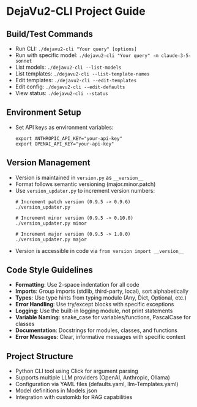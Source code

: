 # DejaVu2-CLI Project Guide

## Build/Test Commands
- Run CLI: `./dejavu2-cli "Your query" [options]`
- Run with specific model: `./dejavu2-cli "Your query" -m claude-3-5-sonnet`
- List models: `./dejavu2-cli --list-models`
- List templates: `./dejavu2-cli --list-template-names`
- Edit templates: `./dejavu2-cli --edit-templates`
- Edit config: `./dejavu2-cli --edit-defaults`
- View status: `./dejavu2-cli --status`

## Environment Setup
- Set API keys as environment variables:
  ```
  export ANTHROPIC_API_KEY="your-api-key"
  export OPENAI_API_KEY="your-api-key"
  ```

## Version Management
- Version is maintained in `version.py` as `__version__`
- Format follows semantic versioning (major.minor.patch)
- Use `version_updater.py` to increment version numbers:
  ```
  # Increment patch version (0.9.5 -> 0.9.6)
  ./version_updater.py 
  
  # Increment minor version (0.9.5 -> 0.10.0)
  ./version_updater.py minor
  
  # Increment major version (0.9.5 -> 1.0.0)
  ./version_updater.py major
  ```
- Version is accessible in code via `from version import __version__`

## Code Style Guidelines
- **Formatting**: Use 2-space indentation for all code
- **Imports**: Group imports (stdlib, third-party, local), sort alphabetically
- **Types**: Use type hints from typing module (Any, Dict, Optional, etc.)
- **Error Handling**: Use try/except blocks with specific exceptions
- **Logging**: Use the built-in logging module, not print statements
- **Variable Naming**: snake_case for variables/functions, PascalCase for classes
- **Documentation**: Docstrings for modules, classes, and functions
- **Error Messages**: Clear, informative messages with specific context

## Project Structure
- Python CLI tool using Click for argument parsing
- Supports multiple LLM providers (OpenAI, Anthropic, Ollama)
- Configuration via YAML files (defaults.yaml, llm-Templates.yaml)
- Model definitions in Models.json
- Integration with customkb for RAG capabilities